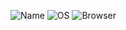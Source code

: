 ![Name](https://img.shields.io/badge/Name-Hamare-50D0D0?style=flat)
![OS](https://img.shields.io/badge/OS-Windows-0078D7?style=flat)
![Browser](https://img.shields.io/badge/Browser-Firefox-20123A?style=flat)
